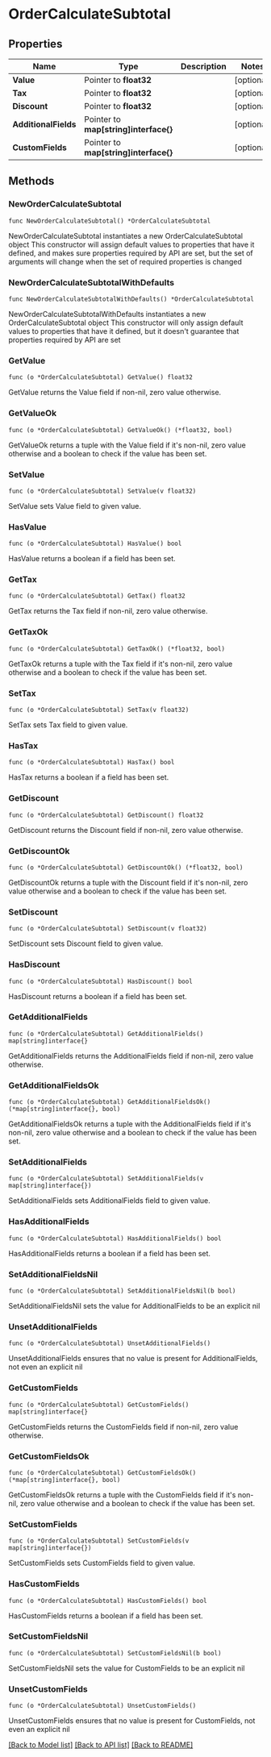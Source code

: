 # OrderCalculateSubtotal

## Properties

Name | Type | Description | Notes
------------ | ------------- | ------------- | -------------
**Value** | Pointer to **float32** |  | [optional] 
**Tax** | Pointer to **float32** |  | [optional] 
**Discount** | Pointer to **float32** |  | [optional] 
**AdditionalFields** | Pointer to **map[string]interface{}** |  | [optional] 
**CustomFields** | Pointer to **map[string]interface{}** |  | [optional] 

## Methods

### NewOrderCalculateSubtotal

`func NewOrderCalculateSubtotal() *OrderCalculateSubtotal`

NewOrderCalculateSubtotal instantiates a new OrderCalculateSubtotal object
This constructor will assign default values to properties that have it defined,
and makes sure properties required by API are set, but the set of arguments
will change when the set of required properties is changed

### NewOrderCalculateSubtotalWithDefaults

`func NewOrderCalculateSubtotalWithDefaults() *OrderCalculateSubtotal`

NewOrderCalculateSubtotalWithDefaults instantiates a new OrderCalculateSubtotal object
This constructor will only assign default values to properties that have it defined,
but it doesn't guarantee that properties required by API are set

### GetValue

`func (o *OrderCalculateSubtotal) GetValue() float32`

GetValue returns the Value field if non-nil, zero value otherwise.

### GetValueOk

`func (o *OrderCalculateSubtotal) GetValueOk() (*float32, bool)`

GetValueOk returns a tuple with the Value field if it's non-nil, zero value otherwise
and a boolean to check if the value has been set.

### SetValue

`func (o *OrderCalculateSubtotal) SetValue(v float32)`

SetValue sets Value field to given value.

### HasValue

`func (o *OrderCalculateSubtotal) HasValue() bool`

HasValue returns a boolean if a field has been set.

### GetTax

`func (o *OrderCalculateSubtotal) GetTax() float32`

GetTax returns the Tax field if non-nil, zero value otherwise.

### GetTaxOk

`func (o *OrderCalculateSubtotal) GetTaxOk() (*float32, bool)`

GetTaxOk returns a tuple with the Tax field if it's non-nil, zero value otherwise
and a boolean to check if the value has been set.

### SetTax

`func (o *OrderCalculateSubtotal) SetTax(v float32)`

SetTax sets Tax field to given value.

### HasTax

`func (o *OrderCalculateSubtotal) HasTax() bool`

HasTax returns a boolean if a field has been set.

### GetDiscount

`func (o *OrderCalculateSubtotal) GetDiscount() float32`

GetDiscount returns the Discount field if non-nil, zero value otherwise.

### GetDiscountOk

`func (o *OrderCalculateSubtotal) GetDiscountOk() (*float32, bool)`

GetDiscountOk returns a tuple with the Discount field if it's non-nil, zero value otherwise
and a boolean to check if the value has been set.

### SetDiscount

`func (o *OrderCalculateSubtotal) SetDiscount(v float32)`

SetDiscount sets Discount field to given value.

### HasDiscount

`func (o *OrderCalculateSubtotal) HasDiscount() bool`

HasDiscount returns a boolean if a field has been set.

### GetAdditionalFields

`func (o *OrderCalculateSubtotal) GetAdditionalFields() map[string]interface{}`

GetAdditionalFields returns the AdditionalFields field if non-nil, zero value otherwise.

### GetAdditionalFieldsOk

`func (o *OrderCalculateSubtotal) GetAdditionalFieldsOk() (*map[string]interface{}, bool)`

GetAdditionalFieldsOk returns a tuple with the AdditionalFields field if it's non-nil, zero value otherwise
and a boolean to check if the value has been set.

### SetAdditionalFields

`func (o *OrderCalculateSubtotal) SetAdditionalFields(v map[string]interface{})`

SetAdditionalFields sets AdditionalFields field to given value.

### HasAdditionalFields

`func (o *OrderCalculateSubtotal) HasAdditionalFields() bool`

HasAdditionalFields returns a boolean if a field has been set.

### SetAdditionalFieldsNil

`func (o *OrderCalculateSubtotal) SetAdditionalFieldsNil(b bool)`

 SetAdditionalFieldsNil sets the value for AdditionalFields to be an explicit nil

### UnsetAdditionalFields
`func (o *OrderCalculateSubtotal) UnsetAdditionalFields()`

UnsetAdditionalFields ensures that no value is present for AdditionalFields, not even an explicit nil
### GetCustomFields

`func (o *OrderCalculateSubtotal) GetCustomFields() map[string]interface{}`

GetCustomFields returns the CustomFields field if non-nil, zero value otherwise.

### GetCustomFieldsOk

`func (o *OrderCalculateSubtotal) GetCustomFieldsOk() (*map[string]interface{}, bool)`

GetCustomFieldsOk returns a tuple with the CustomFields field if it's non-nil, zero value otherwise
and a boolean to check if the value has been set.

### SetCustomFields

`func (o *OrderCalculateSubtotal) SetCustomFields(v map[string]interface{})`

SetCustomFields sets CustomFields field to given value.

### HasCustomFields

`func (o *OrderCalculateSubtotal) HasCustomFields() bool`

HasCustomFields returns a boolean if a field has been set.

### SetCustomFieldsNil

`func (o *OrderCalculateSubtotal) SetCustomFieldsNil(b bool)`

 SetCustomFieldsNil sets the value for CustomFields to be an explicit nil

### UnsetCustomFields
`func (o *OrderCalculateSubtotal) UnsetCustomFields()`

UnsetCustomFields ensures that no value is present for CustomFields, not even an explicit nil

[[Back to Model list]](../README.md#documentation-for-models) [[Back to API list]](../README.md#documentation-for-api-endpoints) [[Back to README]](../README.md)


